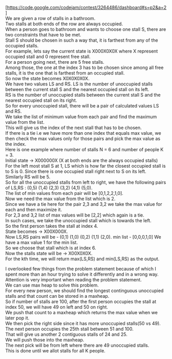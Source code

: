 [https://code.google.com/codejam/contest/3264486/dashboard#s=p2&a=2]    
We are given a row of stalls in a bathroom.   
Two stalls at both ends of the row are always occupied.   
When a person goes to bathroom and wants to choose one stall S, there are two constraints that have to be met.  
Stall S should be chosen in such a way that, it is farthest from any of the occupied stalls.   
For example, lets say the current state is X000X0X0X where X represent occupied stall and 0 represent free stall.   
For a person going next, there are 5 free stalls.   
Among those, the one at the index 3 has to be chosen since among all free stalls, it is the one that is farthest from an occupied stall.   
So now the state becomes X0X0X0X0X.   
We have two values LS and RS. LS is the number of unoccupied stalls between the current stall S and the nearest occupied stall on its left.     
RS is the number of unoccupied stalls between the current stall S and the nearest occupied stall on its right.  
So for every unoccupied stall, there will be a pair of calculated values LS and RS.   
We take the list of minimum value from each pair and find the maximum value from the list.  
This will give us the index of the next stall that has to be chosen.  
If there is a tie i.e we have more than one index that equals max value, we then check the max values only for those pairs and pick the max value as the index.  
Here is one example where number of stalls N = 6 and number of people K = 3.   
Initial state -> X000000X  (X at both ends are the always occupied stalls)  
For the left most stall S at 1, LS which is how far the closest occupied stall is to S is 0. Since there is one occupied stall right next to S on its left.  
Similarly RS will be 5.  
So for all the unoccupied stalls from left to right, we have the following pairs of LS,RS :
(0,5) (1,4) (2,3) (3,2) (4,1) (5,0).  
The list of min values from each pair will be [0,1,2,2,1,0].   
Now we need the max value from the list which is 2.  
Since we have a tie here for the pair 2,3 and 3,2 we take the max value for each and then maximize it.  
For 2,3 and 3,2 list of max values will be [2,2] which again is a tie.   
In such cases, we take the unoccupied stall which is towards the left.  
So the first person takes the stall at index 4.  
State becomes -> X00X000X.  
Now LS,RS pairs will be - (0,1) (1,0) (0,2) (1,1) (2,0).
min list - [0,0,0,1,0]
We have a max value 1 for the min list.  
So we choose that stall which is at index 6.   
Now the stalls state will be -> X00X0X0X.  
For the kth time, we will return max(LS,RS) and min(LS,RS) as the output.   

I overlooked few things from the problem statement because of which I spent more than an hour trying to solve it differently and in a wrong way.  
Attention is very important when reading the problem statement.   
We can use max heap to solve this problem.  
For every new person, we should find the longest continguous unoccupied stalls and that count can be stored in a maxheap.  
So if number of stalls are 100, after the first person occupies the stall at index 50, we will have 49 on left and 50 on right.  
We push that count to a maxheap which returns the max value when we later pop it.  
We then pick the right side since it has more unoccupied stalls(50 vs 49).   
The next person occupies the 25th stall between 51 and 100.   
That will give us another 2 contiguous stalls of 24 and 25.  
We will push those into the maxheap.   
The next pick will be from left where there are 49 unoccupied stalls.   
This is done until we allot stalls for all K people.  


  
